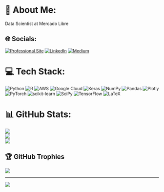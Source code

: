 # 💫 About Me:
Data Scientist at Mercado Libre


## 🌐 Socials:
[![Professional Site](https://img.shields.io/badge//website?down_color=lightgrey&down_message=offline&up_color=blue&up_message=online&url=https%3A%2F%2Fshields.io
)](https://edvaldo-p-santos.github.io/about-me-my-skills.html) [![LinkedIn](https://img.shields.io/badge/LinkedIn-%230077B5.svg?logo=linkedin&logoColor=white)](https://www.linkedin.com/in/edvaldo-santos79/) [![Medium](https://img.shields.io/badge/Medium-12100E?logo=medium&logoColor=white)](https://edsantos99.medium.com/)

# 💻 Tech Stack:
 ![Python](https://img.shields.io/badge/python-3670A0?style=for-the-badge&logo=python&logoColor=ffdd54) ![R](https://img.shields.io/badge/r-%23276DC3.svg?style=for-the-badge&logo=r&logoColor=white) ![AWS](https://img.shields.io/badge/AWS-%23FF9900.svg?style=for-the-badge&logo=amazon-aws&logoColor=white) ![Google Cloud](https://img.shields.io/badge/Google%20Cloud-%234285F4.svg?style=for-the-badge&logo=google-cloud&logoColor=white) ![Keras](https://img.shields.io/badge/Keras-%23D00000.svg?style=for-the-badge&logo=Keras&logoColor=white) ![NumPy](https://img.shields.io/badge/numpy-%23013243.svg?style=for-the-badge&logo=numpy&logoColor=white) ![Pandas](https://img.shields.io/badge/pandas-%23150458.svg?style=for-the-badge&logo=pandas&logoColor=white) ![Plotly](https://img.shields.io/badge/Plotly-%233F4F75.svg?style=for-the-badge&logo=plotly&logoColor=white) ![PyTorch](https://img.shields.io/badge/PyTorch-%23EE4C2C.svg?style=for-the-badge&logo=PyTorch&logoColor=white) ![scikit-learn](https://img.shields.io/badge/scikit--learn-%23F7931E.svg?style=for-the-badge&logo=scikit-learn&logoColor=white) ![SciPy](https://img.shields.io/badge/SciPy-%230C55A5.svg?style=for-the-badge&logo=scipy&logoColor=%white) ![TensorFlow](https://img.shields.io/badge/TensorFlow-%23FF6F00.svg?style=for-the-badge&logo=TensorFlow&logoColor=white) ![LaTeX](https://img.shields.io/badge/latex-%23008080.svg?style=for-the-badge&logo=latex&logoColor=white)
# 📊 GitHub Stats:
![](https://github-readme-stats.vercel.app/api?username=edvaldo-p-santos&theme=blueberry&hide_border=false&include_all_commits=false&count_private=false)<br/>
![](https://github-readme-streak-stats.herokuapp.com/?user=edvaldo-p-santos&theme=blueberry&hide_border=false)<br/>
![](https://github-readme-stats.vercel.app/api/top-langs/?username=edvaldo-p-santos&theme=blueberry&hide_border=false&include_all_commits=false&count_private=false&layout=compact)

## 🏆 GitHub Trophies
![](https://github-profile-trophy.vercel.app/?username=edvaldo-p-santos&theme=radical&no-frame=false&no-bg=true&margin-w=4)

---
[![](https://visitcount.itsvg.in/api?id=edvaldo-p-santos&icon=0&color=0)](https://visitcount.itsvg.in)

<!-- Proudly created with GPRM ( https://gprm.itsvg.in ) -->
